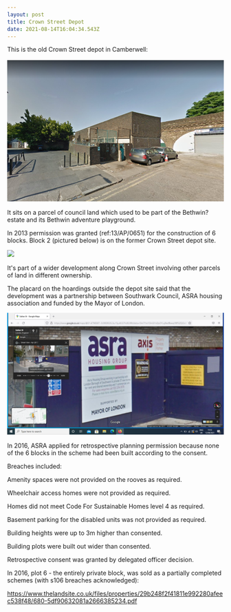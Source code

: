 ```yaml
---
layout: post
title: Crown Street Depot
date: 2021-08-14T16:04:34.543Z
---
```

This is the old Crown Street depot in Camberwell:

![](/img/screenshot-6-.png)

It sits on a parcel of council land which used to be part of the Bethwin? estate and its Bethwin adventure playground.

In 2013 permission was granted (ref:13/AP/0651) for the construction of 6 blocks. Block 2 (pictured below) is on the former Crown Street depot site.

![](https://crappistmartin.github.io/images/crownstreet.jpg)

It's part of a wider development along Crown Street involving other parcels of land in different ownership.

The placard on the hoardings outside the depot site said that the development was a partnership between Southwark Council, ASRA housing association and funded by the Mayor of London.

![](/img/screenshot-3-.png)

In 2016, ASRA applied for retrospective planning permission because none of the 6 blocks in the scheme had been built according to the consent.

Breaches included:

Amenity spaces were not provided on the rooves as required.

Wheelchair access homes were not provided as required.

Homes did not meet Code For Sustainable Homes level 4 as required. 

Basement parking for the disabled units was not provided as required.

Building heights were up to 3m higher than consented.

Building plots were built out wider than consented.

Retrospective consent was granted by delegated officer decision.

In 2016, plot 6 - the entirely private block, was sold as a partially completed schemes (with s106 breaches acknowledged):

https://www.thelandsite.co.uk/files/properties/29b248f2f41811e992280afeec538f48/680-5df90632081a2666385234.pdf